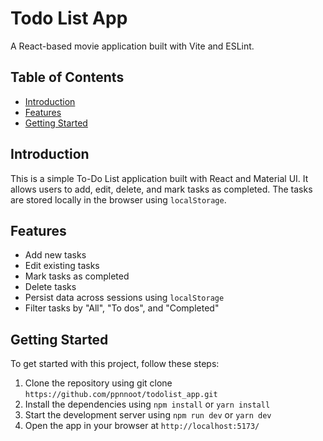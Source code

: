 
# Todo List App

A React-based movie application built with Vite and ESLint.


## Table of Contents
- [Introduction](#introduction)
- [Features](#features)
- [Getting Started](#getting-started)

## Introduction
This is a simple To-Do List application built with React and Material UI. It allows users to add, edit, delete, and mark tasks as completed. The tasks are stored locally in the browser using `localStorage`.

## Features
- Add new tasks
- Edit existing tasks
- Mark tasks as completed
- Delete tasks
- Persist data across sessions using `localStorage`
- Filter tasks by "All", "To dos", and "Completed"
  
## Getting Started
To get started with this project, follow these steps:
1. Clone the repository using git clone `https://github.com/ppnnoot/todolist_app.git`
2. Install the dependencies using `npm install` or `yarn install`
3. Start the development server using `npm run dev` or `yarn dev`
4. Open the app in your browser at `http://localhost:5173/`

